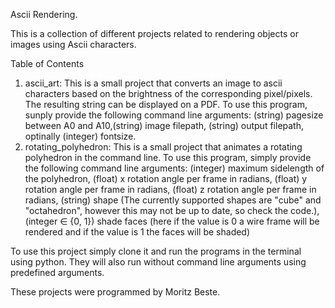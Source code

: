 Ascii Rendering.

This is a collection of different projects related to rendering objects or images using Ascii characters.

Table of Contents
1. ascii_art:
This is a small project that converts an image to ascii characters based on the brightness of the corresponding pixel/pixels. The resulting string can be displayed on a PDF.
To use this program, sunply provide the following command line arguments: (string) pagesize between A0 and A10,(string) image filepath, (string) output filepath, optinally (integer) fontsize.
2. rotating_polyhedron:
This is a small project that animates a rotating polyhedron in the command line. To use this program, simply provide the following command line arguments: (integer) maximum sidelength of the polyhedron, (float) x rotation angle per frame in radians, (float) y rotation angle per frame in radians, (float) z rotation angle per frame in radians, (string) shape (The currently supported shapes are "cube" and "octahedron", however this may not be up to date, so check the code.), (integer ∈ {0, 1}) shade faces (here if the value is 0 a wire frame will be rendered and if the value is 1 the faces will be shaded)

To use this project simply clone it and run the programs in the terminal using python. They will also run without command line arguments using predefined arguments. 

These projects were programmed by Moritz Beste.
